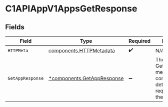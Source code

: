 # C1APIAppV1AppsGetResponse


## Fields

| Field                                                                                  | Type                                                                                   | Required                                                                               | Description                                                                            |
| -------------------------------------------------------------------------------------- | -------------------------------------------------------------------------------------- | -------------------------------------------------------------------------------------- | -------------------------------------------------------------------------------------- |
| `HTTPMeta`                                                                             | [components.HTTPMetadata](../../models/components/httpmetadata.md)                     | :heavy_check_mark:                                                                     | N/A                                                                                    |
| `GetAppResponse`                                                                       | [*components.GetAppResponse](../../models/components/getappresponse.md)                | :heavy_minus_sign:                                                                     | The GetAppResponse message contains the details of the requested app in the app field. |